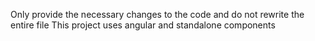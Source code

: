 Only provide the necessary changes to the code and do not rewrite the entire file
This project uses angular and standalone components